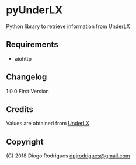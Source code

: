 # pyUnderLX
Python library to retrieve information from [UnderLX](https://github.com/underlx/disturbancesmlx)

## Requirements
- aiohttp

## Changelog

1.0.0 First Version

## Credits
Values are obtained from [UnderLX](https://github.com/underlx/disturbancesmlx)

## Copyright

(C) 2018 Diogo Rodrigues <dpjrodrigues@gmail.com> 
